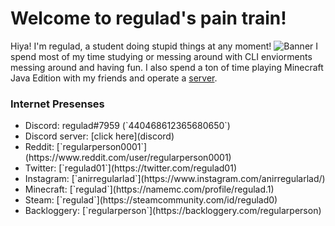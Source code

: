 # Welcome to regulad's pain train!
Hiya! I'm regulad, a student doing stupid things at any moment!
![Banner](banner.png)
I spend most of my time studying or messing around with CLI enviorments messing around and having fun.
I also spend a ton of time playing Minecraft Java Edition with my friends and operate a [server](minecraft).
### Internet Presenses
<ul>
  <li>Discord: 
regulad#7959 (`440468612365680650`)</li>
  <li>Discord server: 
[click here](discord)
  <li>Reddit: 
[`regularperson0001`](https://www.reddit.com/user/regularperson0001)</li>
  <li>Twitter: 
[`regulad01`](https://twitter.com/regulad01)</li>
  <li>Instagram: 
[`anirregularlad`](https://www.instagram.com/anirregularlad/)</li>
  <li>Minecraft: 
[`regulad`](https://namemc.com/profile/regulad.1)</li>
  <li>Steam: 
[`regulad`](https://steamcommunity.com/id/regulad0)</li>
  <li>Backloggery: 
[`regularperson`](https://backloggery.com/regularperson)</li>
</ul>
